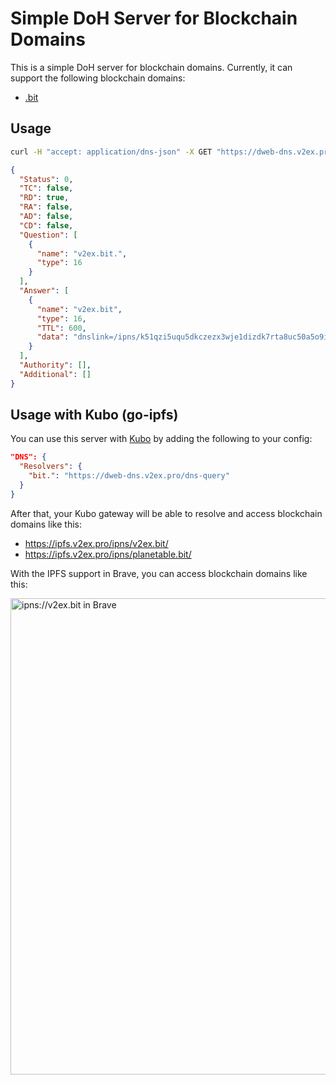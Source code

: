 # Simple DoH Server for Blockchain Domains

This is a simple DoH server for blockchain domains. Currently, it can support the following blockchain domains:

- [.bit](https://did.id/)

## Usage

```bash
curl -H "accept: application/dns-json" -X GET "https://dweb-dns.v2ex.pro/dns-query?name=v2ex.bit"
```

```json
{
  "Status": 0,
  "TC": false,
  "RD": true,
  "RA": false,
  "AD": false,
  "CD": false,
  "Question": [
    {
      "name": "v2ex.bit.",
      "type": 16
    }
  ],
  "Answer": [
    {
      "name": "v2ex.bit",
      "type": 16,
      "TTL": 600,
      "data": "dnslink=/ipns/k51qzi5uqu5dkczezx3wje1dizdk7rta8uc50a5o9ix4wmzqniacrdbfapt8cf"
    }
  ],
  "Authority": [],
  "Additional": []
}
```

## Usage with Kubo (go-ipfs)

You can use this server with [Kubo](https://github.com/ipfs/kubo) by adding the following to your config:

```json
"DNS": {
  "Resolvers": {
    "bit.": "https://dweb-dns.v2ex.pro/dns-query"
  }
}
```

After that, your Kubo gateway will be able to resolve and access blockchain domains like this:

- https://ipfs.v2ex.pro/ipns/v2ex.bit/
- https://ipfs.v2ex.pro/ipns/planetable.bit/

With the IPFS support in Brave, you can access blockchain domains like this:

<img src="https://i.v2ex.co/kn0qc018.png" width="762" alt="ipns://v2ex.bit in Brave" />